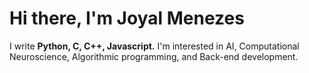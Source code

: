 # Hi there, I'm Joyal Menezes
I write **Python, C, C++, Javascript.** I'm interested in AI, Computational Neuroscience, Algorithmic programming, and Back-end development.
